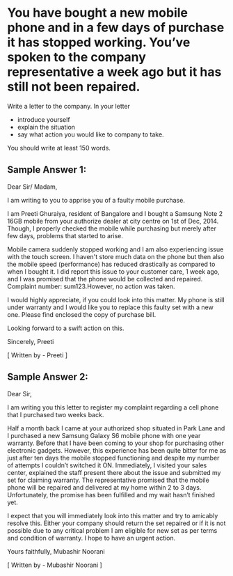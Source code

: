 # You have bought a new mobile phone and in a few days of purchase it has stopped working. You’ve spoken to the company representative a week ago but it has still not been repaired.

Write a letter to the company. In your letter

- introduce yourself
- explain the situation
- say what action you would like to company to take.

You should write at least 150 words.
 

## Sample Answer 1:

Dear Sir/ Madam,

I am writing to you to apprise you of a faulty mobile purchase.

I am Preeti Ghuraiya, resident of Bangalore and I bought a Samsung Note 2 16GB mobile from your authorize dealer at city centre on 1st of Dec, 2014. Though, I properly checked the mobile while purchasing but merely after few days, problems that started to arise.

Mobile camera suddenly stopped working and I am also experiencing issue with the touch screen.
I haven't store much data on the phone but then also the mobile speed (performance) has reduced drastically as compared to when I bought it. I did report this issue to your customer care, 1 week ago, and I was promised that the phone would be collected and repaired. Complaint number: sum123.However, no action was taken.

I would highly appreciate, if you could look into this matter. My phone is still under warranty and I would like you to replace this faulty set with a new one.
Please find enclosed the copy of purchase bill.

Looking forward to a swift action on this.


Sincerely,
Preeti

[ Written by - Preeti ]

## Sample Answer 2:

Dear Sir,

I am writing you this letter to register my complaint regarding a cell phone that I purchased two weeks back.

Half a month back I came at your authorized shop situated in Park Lane and I purchased a new Samsung Galaxy S6 mobile phone with one year warranty. Before that I have been coming to your shop for purchasing other electronic gadgets. However, this experience has been quite bitter for me as just after ten days the mobile stopped functioning and despite my number of attempts I couldn’t switched it ON. Immediately, I visited your sales center, explained the staff present there about the issue and submitted my set for claiming warranty. The representative promised that the mobile phone will be repaired and delivered at my home within 2 to 3 days. Unfortunately, the promise has been fulfilled and my wait hasn’t finished yet.

I expect that you will immediately look into this matter and try to amicably resolve this. Either your company should return the set repaired or if it is not possible due to any critical problem I am eligible for new set as per terms and condition of warranty.
I hope to have an urgent action.

Yours faithfully,
Mubashir Noorani
 

[ Written by -  Mubashir Noorani ]

